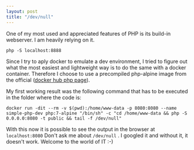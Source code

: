 ```yaml
---
layout: post
title: "/dev/null"
---
```


One of my most used and appreciated features of PHP is its build-in webserver. I am heavily relying on it.
```
php -S localhost:8888
```

Since I try to aply docker to emulate a dev environment, I tried to figure out what the most easiest and lightweight way is to do the same with a docker container. Therefore I choose to use a precompiled php-alpine image from the official ([docker hub php page](https://hub.docker.com/_/php)).

My first working result was the following command that has to be executed in the folder where the code is:
```
docker run -dit --rm -v $(pwd):/home/www-data -p 8080:8080 --name simple-php-dev php:7-alpine "/bin/sh" -c "cd /home/www-data && php -S 0.0.0.0:8080 -t public && tail -f /dev/null"
```
With this now it is possible to see the output in the browser at ``` localhost:8080 ```
Don't ask me about ``` /dev/null ``` . I googled it and without it, it doesn't work. Welcome to the world of IT :-)
